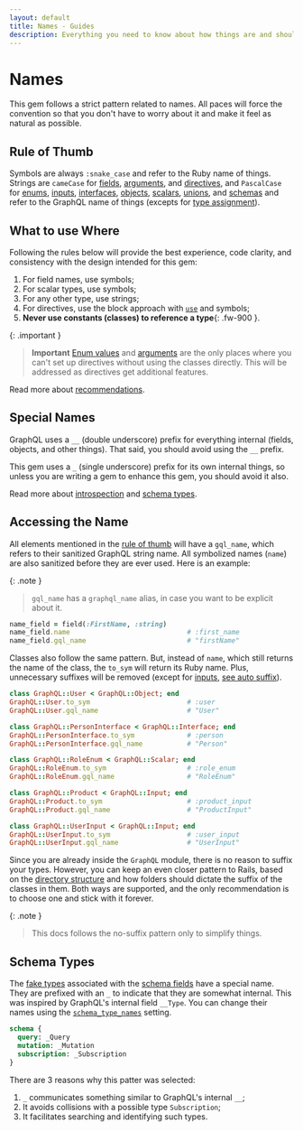 ```yaml
---
layout: default
title: Names - Guides
description: Everything you need to know about how things are and should be named
---
```


# Names

This gem follows a strict pattern related to names. All paces will force the convention
so that you don't have to worry about it and make it feel as natural as possible.

## Rule of Thumb

Symbols are always `:snake_case` and refer to the Ruby name of things. Strings are `cameCase`
for [fields](/guides/fields), [arguments](/guides/arguments), and [directives](/guides/directives),
and `PascalCase` for [enums](/guides/enums), [inputs](/guides/inputs), [interfaces](/guides/interfaces),
[objects](/guides/objects), [scalars](/guides/scalars), [unions](/guides/unions), and [schemas](/guides/schemas)
and refer to the GraphQL name of things
(excepts for [type assignment](/guides/type-assignment)).

## What to use Where

Following the rules below will provide the best experience, code clarity, and consistency
with the design intended for this gem:

1. For field names, use symbols;
1. For scalar types, use symbols;
1. For any other type, use strings;
1. For directives, use the block approach with [`use`](/guides/fields#directives) and symbols;
1. **Never use constants (classes) to reference a type**{: .fw-900 }.

{: .important }
> **Important**
> [Enum values](/guides/enums#values) and [arguments](/guides/arguments) are the only
> places where you can't set up directives without using the classes directly.
> This will be addressed as directives get additional features.

Read more about [recommendations](/guides/recommendations).

## Special Names

GraphQL uses a `__` (double underscore) prefix for everything internal (fields, objects, and other things).
That said, you should avoid using the `__` prefix.

This gem uses a `_` (single underscore) prefix for its own internal things, so unless you are writing a gem to enhance
this gem, you should avoid it also.

Read more about [introspection](/guides/introspection) and [schema types](#schema-types).

## Accessing the Name

All elements mentioned in the [rule of thumb](#rule-of-thumb) will have a `gql_name`, which refers to their sanitized
GraphQL string name. All symbolized names (`name`) are also sanitized before they are ever used.
Here is an example:

{: .note }
> `gql_name` has a `graphql_name` alias, in case you want to be explicit about it.

```ruby
name_field = field(:FirstName, :string)
name_field.name                             # :first_name
name_field.gql_name                         # "firstName"
```

Classes also follow the same pattern. But, instead of `name`, which still returns the
name of the class, the `to_sym` will return its Ruby name. Plus, unnecessary suffixes
will be removed (except for [inputs](/guides/inputs), [see auto suffix](/handbook/settings#auto_suffix_input_objects)).

```ruby
class GraphQL::User < GraphQL::Object; end
GraphQL::User.to_sym                        # :user
GraphQL::User.gql_name                      # "User"

class GraphQL::PersonInterface < GraphQL::Interface; end
GraphQL::PersonInterface.to_sym             # :person
GraphQL::PersonInterface.gql_name           # "Person"

class GraphQL::RoleEnum < GraphQL::Scalar; end
GraphQL::RoleEnum.to_sym                    # :role_enum
GraphQL::RoleEnum.gql_name                  # "RoleEnum"

class GraphQL::Product < GraphQL::Input; end
GraphQL::Product.to_sym                     # :product_input
GraphQL::Product.gql_name                   # "ProductInput"

class GraphQL::UserInput < GraphQL::Input; end
GraphQL::UserInput.to_sym                   # :user_input
GraphQL::UserInput.gql_name                 # "UserInput"
```

Since you are already inside the `GraphQL` module, there is no reason to suffix your types.
However, you can keep an even closer pattern to Rails, based on the
[directory structure](/guides/architecture#directory-structure) and how folders should
dictate the suffix of the classes in them. Both ways are supported,
and the only recommendation is to choose one and stick with it forever.

{: .note }
> This docs follows the no-suffix pattern only to simplify things.

## Schema Types

The [fake types](/guides/field-lists#type-type-object) associated with the [schema fields](/guides/schemas#fields)
have a special name. They are prefixed with an `_` to indicate that they are somewhat
internal. This was inspired by GraphQL's internal field `__Type`. You can change their names
using the [`schema_type_names`](/handbook/settings#schema_type_names) setting.

```graphql
schema {
  query: _Query
  mutation: _Mutation
  subscription: _Subscription
}
```

There are 3 reasons why this patter was selected:
1. `_` communicates something similar to GraphQL's internal `__`;
1. It avoids collisions with a possible type `Subscription`;
1. It facilitates searching and identifying such types.
